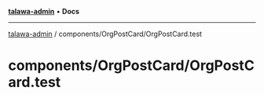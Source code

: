 [**talawa-admin**](../../../README.md) • **Docs**

***

[talawa-admin](../../../modules.md) / components/OrgPostCard/OrgPostCard.test

# components/OrgPostCard/OrgPostCard.test
